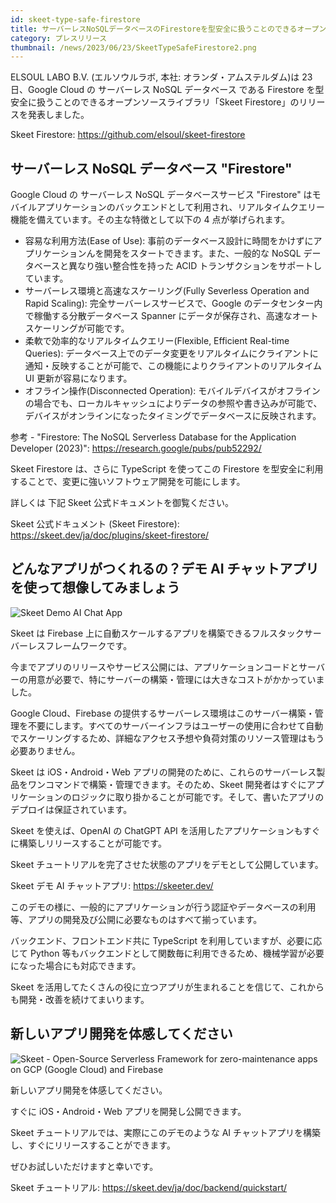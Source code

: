 ```yaml
---
id: skeet-type-safe-firestore
title: サーバーレスNoSQLデータベースのFirestoreを型安全に扱うことのできるオープンソースライブラリがリリース
category: プレスリリース
thumbnail: /news/2023/06/23/SkeetTypeSafeFirestore2.png
---
```


ELSOUL LABO B.V. (エルソウルラボ, 本社: オランダ・アムステルダム)は 23 日、Google Cloud の サーバーレス NoSQL データベース である Firestore を型安全に扱うことのできるオープンソースライブラリ「Skeet Firestore」のリリースを発表しました。

Skeet Firestore: https://github.com/elsoul/skeet-firestore

## サーバーレス NoSQL データベース "Firestore"

Google Cloud の サーバーレス NoSQL データベースサービス "Firestore" はモバイルアプリケーションのバックエンドとして利用され、リアルタイムクエリー機能を備えています。その主な特徴として以下の 4 点が挙げられます。

- 容易な利用方法(Ease of Use): 事前のデータベース設計に時間をかけずにアプリケーションんを開発をスタートできます。また、一般的な NoSQL データベースと異なり強い整合性を持った ACID トランザクションをサポートしています。
- サーバーレス環境と高速なスケーリング(Fully Severless Operation and Rapid Scaling): 完全サーバーレスサービスで、Google のデータセンター内で稼働する分散データベース Spanner にデータが保存され、高速なオートスケーリングが可能です。
- 柔軟で効率的なリアルタイムクエリー(Flexible, Efficient Real-time Queries): データベース上でのデータ変更をリアルタイムにクライアントに通知・反映することが可能で、この機能によりクライアントのリアルタイム UI 更新が容易になります。
- オフライン操作(Disconnected Operation): モバイルデバイスがオフラインの場合でも、ローカルキャッシュによりデータの参照や書き込みが可能で、デバイスがオンラインになったタイミングでデータベースに反映されます。

参考 - "Firestore: The NoSQL Serverless Database for the Application Developer (2023)": https://research.google/pubs/pub52292/

Skeet Firestore は、さらに TypeScript を使ってこの Firestore を型安全に利用することで、変更に強いソフトウェア開発を可能にします。

詳しくは 下記 Skeet 公式ドキュメントを御覧ください。

Skeet 公式ドキュメント (Skeet Firestore): https://skeet.dev/ja/doc/plugins/skeet-firestore/

## どんなアプリがつくれるの？デモ AI チャットアプリを使って想像してみましょう

![Skeet Demo AI Chat App](/news/2023/06/19/SkeeterAppSample16-9.png)

Skeet は Firebase 上に自動スケールするアプリを構築できるフルスタックサーバーレスフレームワークです。

今までアプリのリリースやサービス公開には、アプリケーションコードとサーバーの用意が必要で、特にサーバーの構築・管理には大きなコストがかかっていました。

Google Cloud、Firebase の提供するサーバーレス環境はこのサーバー構築・管理を不要にします。すべてのサーバーインフラはユーザーの使用に合わせて自動でスケーリングするため、詳細なアクセス予想や負荷対策のリソース管理はもう必要ありません。

Skeet は iOS・Android・Web アプリの開発のために、これらのサーバーレス製品をワンコマンドで構築・管理できます。そのため、Skeet 開発者はすぐにアプリケーションのロジックに取り掛かることが可能です。そして、書いたアプリのデプロイは保証されています。

Skeet を使えば、OpenAI の ChatGPT API を活用したアプリケーションもすぐに構築しリリースすることが可能です。

Skeet チュートリアルを完了させた状態のアプリをデモとして公開しています。

Skeet デモ AI チャットアプリ: https://skeeter.dev/

このデモの様に、一般的にアプリケーションが行う認証やデータベースの利用等、アプリの開発及び公開に必要なものはすべて揃っています。

バックエンド、フロントエンド共に TypeScript を利用していますが、必要に応じて Python 等もバックエンドとして関数毎に利用できるため、機械学習が必要になった場合にも対応できます。

Skeet を活用してたくさんの役に立つアプリが生まれることを信じて、これからも開発・改善を続けてまいります。

## 新しいアプリ開発を体感してください

![Skeet - Open-Source Serverless Framework for zero-maintenance apps on GCP (Google Cloud) and Firebase](/news/2023/06/13/EffortlessServerlessSkeet.png)

新しいアプリ開発を体感してください。

すぐに iOS・Android・Web アプリを開発し公開できます。

Skeet チュートリアルでは、実際にこのデモのような AI チャットアプリを構築し、すぐにリリースすることができます。

ぜひお試しいただけますと幸いです。

Skeet チュートリアル: https://skeet.dev/ja/doc/backend/quickstart/
